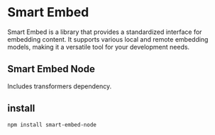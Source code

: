 # Smart Embed
Smart Embed is a library that provides a standardized interface for embedding content. It supports various local and remote embedding models, making it a versatile tool for your development needs.

## Smart Embed Node
Includes transformers dependency.

## install
```bash
npm install smart-embed-node
```

